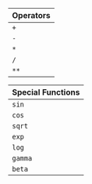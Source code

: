 |Operators|
|---|
|`+`|
|`-`|
|`*`|
|`/`|
|`**`|

|Special Functions|
|---|
|`sin`|
|`cos`|
|`sqrt`|
|`exp`|
|`log`|
|`gamma`|
|`beta`|